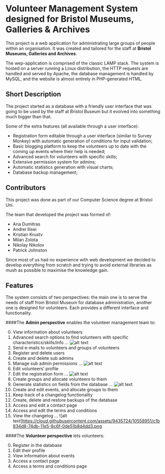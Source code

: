 Volunteer Management System designed for Bristol Museums, Galleries & Archives
==============================================================================
This project is a web application for administrating large groups of people within an organisation. It was created and tailored for the staff at <strong>Bristol Museums, Galleries and Archives</strong>.

The wep-application is comprised of the classic LAMP stack. The system is hosted on a server running a Linux distribution, the HTTP requests are handled and served by Apache, the database management is handled by MySQL, and the website is almost entirely in PHP-generated HTML.

Short Description
-----------------

The project started as a database with a friendly user interface that was going to be used by the staff at Bristol Buseum but it evolved into something much bigger than that.

Some of the extra features (all available through a user interface):
- Registration form editable through a user interface (similar to Survey Monkey) with automatic generation of conditions for input validation;
- Basic blogging platform to keep the volunteers up to date with the coming up events where their help is needed;
- Advanced search for volunteers with specific skills;
- Extensive permission system for admins;
- Automatic statistics generation with visual charts;
- Database backup management;

Contributors
------------
This project was done as part of our Computer Science degree at Bristol Uni. 

The team that developed the project was formed of:
- Ana Dumitras
- Andrei Ilisei
- Kristian Krustv
- Milan Zolota
- Nikolay Nikolov
- Patrick Johnston

Since most of us had no experience with web development we decided to develop everything from scratch and trying to avoid external libraries as mush as possible to maximise the knowledge gain.

Features
--------

The system consists of two perspectives: the main one is to serve the needs of staff from Bristol Museum for database administration, another one is designed for volunteers. Each provides a different interface and functionality.

####The **Admin perspective** enables the volunteer management team to:

0. View information about volunteers
0. Advanced search options to find volunteers with specific characteristics/skills/info
... ![alt text](https://cloud.githubusercontent.com/assets/9435724/10558950/c1b83dfc-74db-11e5-96bf-7f7ead4c4bf7.png)
0. Send e-mails to volunteers and groups of volunteers
0. Register and delete users
0. Create and delete sub admins
0. Manage sub admin permissions
... ![alt text](https://cloud.githubusercontent.com/assets/9435724/10558948/c18fb2ba-74db-11e5-99cf-7c61fbe99c95.png)
0. Edit volunteers’ profile
0. Edit the registration form
... ![alt text](https://cloud.githubusercontent.com/assets/9435724/10558952/c1b9606a-74db-11e5-9866-70b9e98b9e79.png)
0. Create groups and allocate volunteers to them
0. Generate statistics on fields from the database
... ![alt text](https://cloud.githubusercontent.com/assets/9435724/10558949/c1b5340e-74db-11e5-87fa-f0426c0d189f.png)
0. Create and edit events, and allocate groups to them 
0. Keep track of a changelog functionality
0. Create, delete and restore backups of the database
0. Access and edit a contact page
0. Access and edit the terms and conditions
0. View the changelog
... ![alt text]https://cloud.githubusercontent.com/assets/9435724/10558951/c1b834d8-74db-11e5-8c6f-0de51b8d4dd3.png

####The **Volunteer perspective** lets volunteers:

0. Register in the database
0. Edit their profile
0. View information about events
0. Access a contact page
0. Access a terms and conditions page
